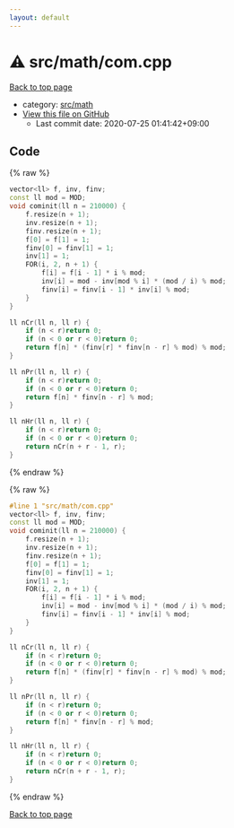 ```yaml
---
layout: default
---
```


<!-- mathjax config similar to math.stackexchange -->
<script type="text/javascript" async
  src="https://cdnjs.cloudflare.com/ajax/libs/mathjax/2.7.5/MathJax.js?config=TeX-MML-AM_CHTML">
</script>
<script type="text/x-mathjax-config">
  MathJax.Hub.Config({
    TeX: { equationNumbers: { autoNumber: "AMS" }},
    tex2jax: {
      inlineMath: [ ['$','$'] ],
      processEscapes: true
    },
    "HTML-CSS": { matchFontHeight: false },
    displayAlign: "left",
    displayIndent: "2em"
  });
</script>

<script type="text/javascript" src="https://cdnjs.cloudflare.com/ajax/libs/jquery/3.4.1/jquery.min.js"></script>
<script src="https://cdn.jsdelivr.net/npm/jquery-balloon-js@1.1.2/jquery.balloon.min.js" integrity="sha256-ZEYs9VrgAeNuPvs15E39OsyOJaIkXEEt10fzxJ20+2I=" crossorigin="anonymous"></script>
<script type="text/javascript" src="../../../assets/js/copy-button.js"></script>
<link rel="stylesheet" href="../../../assets/css/copy-button.css" />


# :warning: src/math/com.cpp

<a href="../../../index.html">Back to top page</a>

* category: <a href="../../../index.html#fb2ef479237c7a939531a404fd0e5cb7">src/math</a>
* <a href="{{ site.github.repository_url }}/blob/master/src/math/com.cpp">View this file on GitHub</a>
    - Last commit date: 2020-07-25 01:41:42+09:00




## Code

<a id="unbundled"></a>
{% raw %}
```cpp
vector<ll> f, inv, finv;
const ll mod = MOD;
void cominit(ll n = 210000) {
    f.resize(n + 1);
    inv.resize(n + 1);
    finv.resize(n + 1);
    f[0] = f[1] = 1;
    finv[0] = finv[1] = 1;
    inv[1] = 1;
    FOR(i, 2, n + 1) {
        f[i] = f[i - 1] * i % mod;
        inv[i] = mod - inv[mod % i] * (mod / i) % mod;
        finv[i] = finv[i - 1] * inv[i] % mod;
    }
}

ll nCr(ll n, ll r) {
    if (n < r)return 0;
    if (n < 0 or r < 0)return 0;
    return f[n] * (finv[r] * finv[n - r] % mod) % mod;
}

ll nPr(ll n, ll r) {
    if (n < r)return 0;
    if (n < 0 or r < 0)return 0;
    return f[n] * finv[n - r] % mod;
}

ll nHr(ll n, ll r) {
    if (n < r)return 0;
    if (n < 0 or r < 0)return 0;
    return nCr(n + r - 1, r);
}
```
{% endraw %}

<a id="bundled"></a>
{% raw %}
```cpp
#line 1 "src/math/com.cpp"
vector<ll> f, inv, finv;
const ll mod = MOD;
void cominit(ll n = 210000) {
    f.resize(n + 1);
    inv.resize(n + 1);
    finv.resize(n + 1);
    f[0] = f[1] = 1;
    finv[0] = finv[1] = 1;
    inv[1] = 1;
    FOR(i, 2, n + 1) {
        f[i] = f[i - 1] * i % mod;
        inv[i] = mod - inv[mod % i] * (mod / i) % mod;
        finv[i] = finv[i - 1] * inv[i] % mod;
    }
}

ll nCr(ll n, ll r) {
    if (n < r)return 0;
    if (n < 0 or r < 0)return 0;
    return f[n] * (finv[r] * finv[n - r] % mod) % mod;
}

ll nPr(ll n, ll r) {
    if (n < r)return 0;
    if (n < 0 or r < 0)return 0;
    return f[n] * finv[n - r] % mod;
}

ll nHr(ll n, ll r) {
    if (n < r)return 0;
    if (n < 0 or r < 0)return 0;
    return nCr(n + r - 1, r);
}

```
{% endraw %}

<a href="../../../index.html">Back to top page</a>

